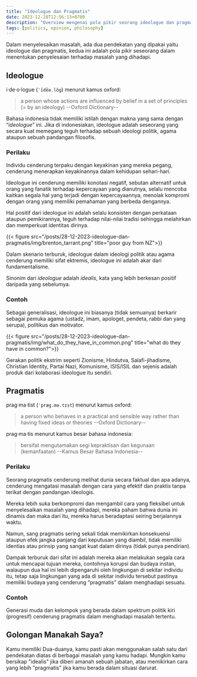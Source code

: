 ```yaml
---
title: "Ideologue dan Pragmatis"
date: 2023-12-28T12:56:13+0700
description: "Overview mengenai pola pikir seorang ideologue dan pragmatis dan apa dampak dari orang-orang yang memiliki diantara dua pola pikir ini"
tags: [politics, opinion, philosophy]
---
```


Dalam menyelesaikan masalah, ada dua pendekatan yang dipakai yaitu ideologue dan pragmatis, kedua ini adalah pola pikir seseorang dalam menentukan penyelesaian terhadap masalah yang dihadapi.

## Ideologue

i·de·o·logue (`ˈīdēəˌlôɡ`) menurut kamus oxford:

> a person whose actions are influenced by belief in a set of principles (= by an ideology) --Oxford Dictionary--

Bahasa indonesia tidak memiliki istilah dengan makna yang sama dengan “*ideologue*” ini. Jika di indonesiakan, ideologue adalah seseorang yang secara kuat memegang teguh terhadap sebuah ideologi politik, agama ataupun sebuah pandangan filosofis.

### Perilaku

Individu cenderung terpaku dengan keyakinan yang mereka pegang, cenderung menerapkan keyakinannya dalam kehidupan sehari-hari.

Ideologue ini cenderung memiliki konotasi negatif, sebutan alternatif untuk orang yang fanatik terhadap kepercayaan yang dianutnya, selalu mencoba kaitkan segala hal yang terjadi dengan kepercayaannya, menolak kompromi dengan orang yang memiliki pemahaman yang berbeda dengannya.

Hal positif dari ideologue ini adalah selalu konsisten dengan perkataan ataupun pemikirannya, teguh terhadap nilai-nilai tradisi sehingga melahirkan dan memperkuat identitas dirinya.

{{< figure src="/posts/28-12-2023-ideologue-dan-pragmatis/img/brenton_tarrant.png" title="poor guy from NZ">}}

Dalam skenario terburuk, ideologue dalam ideologi politik atau agama cenderung memiliki sifat ektremis, ideologue ini adalah akar dari fundamentalisme.

Sinonim dari *ideologue* adalah *idealis*, kata yang lebih berkesan positif daripada yang sebelumya.

### Contoh

Sebagai generalisasi, ideologue ini biasanya (tidak semuanya) berkarir sebagai pemuka agama (ustadz, imam, apologet, pendeta, rabbi dan yang serupa), politikus dan motivator.

{{< figure src="/posts/28-12-2023-ideologue-dan-pragmatis/img/what_do_they_have_in_common.png" title="what do they have in common?">}}

Gerakan politik ekstrim seperti Zionisme, Hindutva, Salafi-jihadisme, Christian Identity, Partai Nazi, Komunisme, ISIS/ISIL dan sejenis adalah produk dari kolaborasi ideologue itu sendiri.

## Pragmatis

prag·ma·tist (`ˈpræɡ.mə.tɪst`) menurut kamus oxford:

> a person who behaves in a practical and sensible way rather than having fixed ideas or theories --Oxford Dictionary--

prag·ma·tis menurut kamus besar bahasa indonesia:

> bersifat mengutamakan segi kepraktisan dan kegunaan (kemanfaatan) --Kamus Besar Bahasa Indonesia--


### Perilaku

Seorang pragmatis cenderung melihat dunia secara faktual dan apa adanya, cenderung mengatasi masalah dengan cara yang efektif dan praktis tanpa terikat dengan pandangan ideologis.

Mereka lebih suka berkompromi dan mengambil cara yang fleksibel untuk menyelesaikan masalah yang dihadapi, mereka paham bahwa dunia ini dinamis dan maka dari itu, mereka harus beradaptasi seiring berjalannya waktu.

Namun, sang pragmatis sering sekali tidak memikirkan konsekuensi ataupun efek jangka panjang dari keputusan yang diambil, tidak memiliki identias atau prinsip yang sangat kuat dalam dirinya (tidak punya pendirian).

Dampak terburuk dari sifat ini adalah mereka akan melakukan segala cara untuk mencapai tujuan mereka, contohnya korupsi dan budaya instan, walaupun dua hal ini lebih dipengaruhi oleh lingkungan di sekitar individu itu, tetap saja lingkungan yang ada di sekitar individu tersebut pastinya memiliki budaya yang cenderung “pragmatis” dalam menghadapi sesuatu.

### Contoh

Generasi muda dan kelompok yang berada dalam spektrum politik kiri (progresif) cenderung pragmatis dalam menghadapi masalah tertentu.

## Golongan Manakah Saya?

Kamu memiliki Dua-duanya, kamu pasti akan menggunakan salah satu dari pendekatan diatas di berbagai masalah yang kamu hadapi. Mungkin kamu bersikap "idealis" jika diberi amanah sebuah jabatan, atau memikirkan cara yang lebih "pragmatis" jika kamu berada dalam situasi darurat.